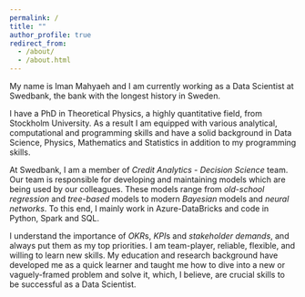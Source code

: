 ```yaml
---
permalink: /
title: ""
author_profile: true
redirect_from: 
  - /about/
  - /about.html
---
```


My name is Iman Mahyaeh and I am currently working as a Data Scientist at Swedbank, the bank with the longest history in Sweden.

I have a PhD in Theoretical Physics, a highly quantitative field, from Stockholm University. As a result I am equipped with various analytical, computational and programming skills and have a solid background in Data Science, Physics, Mathematics and Statistics in addition to my programming skills.

At Swedbank, I am a member of *Credit Analytics - Decision Science* team. Our team is responsible for developing and maintaining models which are being used by our colleagues. These models range from *old-school regression* and *tree-based* models to modern *Bayesian* models and *neural networks*. To this end, I mainly work in Azure-DataBricks and code in Python, Spark and SQL.  

I understand the importance of *OKR*s, *KPI*s and *stakeholder demands*, and always put them as my top priorities. I am team-player, reliable, flexible, and willing to learn new skills. My education and research background have developed me as a quick learner and taught me how to dive into a new or vaguely-framed problem and solve it, which, I believe, are crucial skills to be successful as a Data Scientist.
